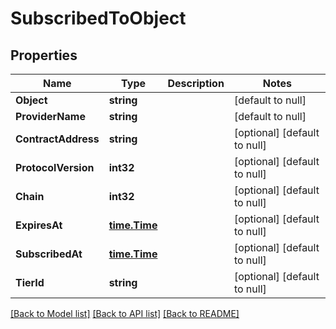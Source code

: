 # SubscribedToObject

## Properties
Name | Type | Description | Notes
------------ | ------------- | ------------- | -------------
**Object** | **string** |  | [default to null]
**ProviderName** | **string** |  | [default to null]
**ContractAddress** | **string** |  | [optional] [default to null]
**ProtocolVersion** | **int32** |  | [optional] [default to null]
**Chain** | **int32** |  | [optional] [default to null]
**ExpiresAt** | [**time.Time**](time.Time.md) |  | [optional] [default to null]
**SubscribedAt** | [**time.Time**](time.Time.md) |  | [optional] [default to null]
**TierId** | **string** |  | [optional] [default to null]

[[Back to Model list]](../README.md#documentation-for-models) [[Back to API list]](../README.md#documentation-for-api-endpoints) [[Back to README]](../README.md)

